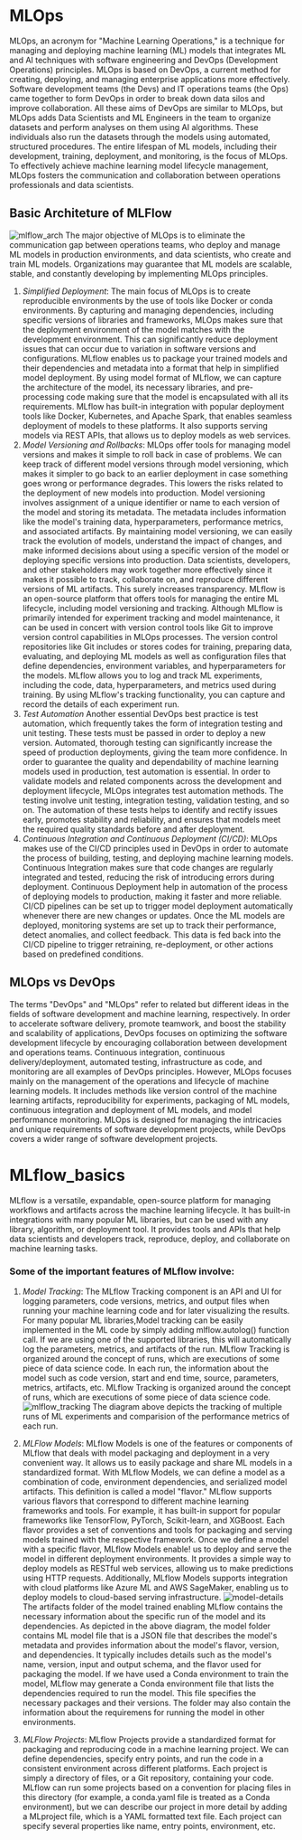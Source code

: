 # MLOps
MLOps, an acronym for "Machine Learning Operations," is a technique for managing and deploying machine learning (ML) models that integrates ML and AI techniques with software engineering and DevOps (Development Operations) principles. MLOps is based on DevOps, a current method for creating, deploying, and managing enterprise applications more effectively. Software development teams (the Devs) and IT operations teams (the Ops) came together to form DevOps in order to break down data silos and improve collaboration. All these aims of DevOps are similar to MLOps, but MLOps adds Data Scientists and ML Engineers in the team to organize datasets and perform analyses on them using AI algorithms. These individuals also run the datasets through the models using automated, structured procedures.
The entire lifespan of ML models, including their development, training, deployment, and monitoring, is the focus of MLOps. To effectively achieve machine learning model lifecycle management, MLOps fosters the communication and collaboration between operations professionals and data scientists.
## Basic Architeture of MLFlow
![mlflow_arch](https://github.com/grish77/MLflow_basics/assets/83338844/7a1be006-5c35-467f-b229-3160af1e9de8)
The major objective of MLOps is to eliminate the communication gap between operations teams, who deploy and manage ML models in production environments, and data scientists, who create and train ML models. Organizations may guarantee that ML models are scalable, stable, and constantly developing by implementing MLOps principles.

1. _Simplified Deployment_:
The main focus of MLOps is to create reproducible environments by the use of tools like Docker or conda environments. By capturing and managing dependencies, including specific versions of libraries and frameworks, MLOps makes sure that the deployment environment of the model matches with the development environment. This can significantly reduce deployment issues that can occur due to variation in software versions and configurations.
MLflow enables us to package your trained models and their dependencies and metadata into a format that help in simplified model deployment. By using model format of MLflow, we can capture the architecture of the model, its necessary libraries, and pre-processing code making sure that the model is encapsulated with all its requirements. MLflow has built-in integration with popular deployment tools like Docker, Kubernetes, and Apache Spark, that enables seamless deployment of models to these platforms. It also supports serving models via REST APIs, that allows us to deploy models as web services.
2. _Model Versioning and Rollbacks_:
MLOps offer tools for managing model versions and makes it simple to roll back in case of problems. We can keep track of different model versions through model versioning, which makes it simpler to go back to an earlier deployment in case something goes wrong or performance degrades. This lowers the risks related to the deployment of new models into production. Model versioning involves assignment of a unique identifier or name to each version of the model and storing its metadata. The metadata includes information like the model's training data, hyperparameters, performance metrics, and associated artifacts. By maintaining model versioning, we can easily track the evolution of models, understand the impact of changes, and make informed decisions about using a specific version of the model or deploying specific versions into production.
Data scientists, developers, and other stakeholders may work together more effectively since it makes it possible to track, collaborate on, and reproduce different versions of ML artifacts. This surely increases transparency.
MLflow is an open-source platform that offers tools for managing the entire ML lifecycle, including model versioning and tracking. Although MLflow is primarily intended for experiment tracking and model maintenance, it can be used in concert with version control tools like Git to improve version control capabilities in MLOps processes. The version control repositories like Git includes or stores codes for training, preparing data, evaluating, and deploying ML models as well as configuration files that define dependencies, environment variables, and hyperparameters for the models. MLflow allows you to log and track ML experiments, including the code, data, hyperparameters, and metrics used during training. By using MLflow's tracking functionality, you can capture and record the details of each experiment run.
3. _Test Automation_
Another essential DevOps best practice is test automation, which frequently takes the form of integration testing and unit testing. These tests must be passed in order to deploy a new version. Automated, thorough testing can significantly increase the speed of production deployments, giving the team more confidence. In order to guarantee the quality and dependability of machine learning models used in production, test automation is essential. In order to validate models and related components across the development and deployment lifecycle, MLOps integrates test automation methods. The testing involve unit testing, integration testing, validation testing, and so on. The automation of these tests helps to identify and rectify issues early, promotes stability and reliability, and ensures that models meet the required quality standards before and after deployment.
4. _Continuous Integration and Continuous Deployment (CI/CD)_:
MLOps makes use of the CI/CD principles used in DevOps in order to automate the process of building, testing, and deploying machine learning models. Continuous Integration makes sure that code changes are regularly integrated and tested, reducing the risk of introducing errors during deployment. Continuous Deployment help in automation of the process of deploying models to production, making it faster and more reliable. CI/CD pipelines can be set up to trigger model deployment automatically whenever there are new changes or updates. Once the ML models are deployed, monitoring systems are set up to track their performance, detect anomalies, and collect feedback. This data is fed back into the CI/CD pipeline to trigger retraining, re-deployment, or other actions based on predefined conditions.

## MLOps vs DevOps
The terms "DevOps" and "MLOps" refer to related but different ideas in the fields of software development and machine learning, respectively. In order to accelerate software delivery, promote teamwork, and boost the stability and scalability of applications, DevOps focuses on optimizing the software development lifecycle by encouraging collaboration between development and operations teams. Continuous integration, continuous delivery/deployment, automated testing, infrastructure as code, and monitoring are all examples of DevOps principles.
However, MLOps focuses mainly on the management of the operations and lifecycle of machine learning models. It includes methods like version control of the machine learning artifacts, reproducibility for experiments, packaging of ML models, continuous integration and deployment of ML models, and model performance monitoring. MLOps is designed for managing the intricacies and unique requirements of software development projects, while DevOps covers a wider range of software development projects.

# MLflow_basics
MLflow is a versatile, expandable, open-source platform for managing workflows and artifacts across the machine learning lifecycle. It has built-in integrations with many popular ML libraries, but can be used with any library, algorithm, or deployment tool. It provides tools and APIs that help data scientists and developers track, reproduce, deploy, and collaborate on machine learning tasks.

### Some of the important features of MLflow involve:
1. _Model Tracking_:
   The MLflow Tracking component is an API and UI for logging parameters, code versions, metrics, and output files when running your machine learning code and for later visualizing the results. For many popular ML libraries,Model tracking can be easily implemented in the ML code by simply adding mlflow.autolog() function call. If we are using one of the supported libraries, this will automatically log the parameters, metrics, and artifacts of the run. 
MLflow Tracking is organized around the concept of runs, which are executions of some piece of data science code. In each run, the information about the model such as code version, start and end time, source, parameters, metrics, artifacts, etc. MLflow Tracking is organized around the concept of runs, which are executions of some piece of data science code.
![mlflow_tracking](https://github.com/grish77/MLflow_basics/assets/83338844/41fce815-f24d-4e04-9e12-c1b22922182f)
The diagram above depicts the tracking of multiple runs of ML experiments and comparision of the performance metrics of each run.

2. _MLFlow Models_:
MLflow Models is one of the features or components of MLflow that deals with model packaging and deployment in a very convenient way. It allows us to easily package and share ML models in a standardized format. With MLflow Models, we can define a model as a combination of code, environment dependencies, and serialized model artifacts. This definition is called a model "flavor." MLflow supports various flavors that correspond to different machine learning frameworks and tools. For example, it has built-in support for popular frameworks like TensorFlow, PyTorch, Scikit-learn, and XGBoost. Each flavor provides a set of conventions and tools for packaging and serving models trained with the respective framework. Once we define a model with a specific flavor, MLflow Models enable! us to deploy and serve the model in different deployment environments. It provides a simple way to deploy models as RESTful web services, allowing us to make predictions using HTTP requests. Additionally, MLflow Models supports integration with cloud platforms like Azure ML and AWS SageMaker, enabling us to deploy models to cloud-based serving infrastructure.
![model-details](https://github.com/grish77/MLflow_basics/assets/83338844/eddcaeb8-e327-4067-98ba-d219716664f7)
The artifacts folder of the model trained enabling MLflow contains the necessary information about the specific run of the model and its dependencies. As depicted in the above diagram, the model folder contains ML model file that is a JSON file that describes the model's metadata and provides information about the model's flavor, version, and dependencies. It typically includes details such as the model's name, version, input and output schema, and the flavor used for packaging the model. If we have used a Conda environment to train the model, MLflow may generate a Conda environment file that lists the dependencies required to run the model. This file specifies the necessary packages and their versions. The folder may also contain the information about the requiremens for running the model in other environments.

3. _MLFlow Projects_:
MLflow Projects provide a standardized format for packaging and reproducing code in a machine learning project. We can define dependencies, specify entry points, and run the code in a consistent environment across different platforms. Each project is simply a directory of files, or a Git repository, containing your code. MLflow can run some projects based on a convention for placing files in this directory (for example, a conda.yaml file is treated as a Conda environment), but we can describe our project in more detail by adding a MLproject file, which is a YAML formatted text file. Each project can specify several properties like name, entry points, environment, etc.



